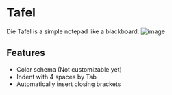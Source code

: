 # Tafel
Die Tafel is a simple notepad like a blackboard.
![image](https://i.imgur.com/KJvJIVv.png)

## Features
* Color schema (Not customizable yet)
* Indent with 4 spaces by Tab
* Automatically insert closing brackets
